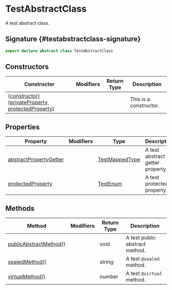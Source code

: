 
# TestAbstractClass

A test abstract class.

## Signature {#testabstractclass-signature}

```typescript
export declare abstract class TestAbstractClass 
```

## Constructors

|  Constructor | Modifiers | Return Type | Description |
|  --- | --- | --- | --- |
|  [(constructor)(privateProperty, protectedProperty)](docs/simple-suite-test/testabstractclass-_constructor_-constructor) |  |  | This is a constructor. |

## Properties

|  Property | Modifiers | Type | Description |
|  --- | --- | --- | --- |
|  [abstractPropertyGetter](docs/simple-suite-test/testabstractclass-abstractpropertygetter-property) |  | [TestMappedType](docs/simple-suite-test/testmappedtype-typealias) | A test abstract getter property. |
|  [protectedProperty](docs/simple-suite-test/testabstractclass-protectedproperty-property) |  | [TestEnum](docs/simple-suite-test/testenum-enum) | A test protected property. |

## Methods

|  Method | Modifiers | Return Type | Description |
|  --- | --- | --- | --- |
|  [publicAbstractMethod()](docs/simple-suite-test/testabstractclass-publicabstractmethod-method) |  | void | A test public abstract method. |
|  [sealedMethod()](docs/simple-suite-test/testabstractclass-sealedmethod-method) |  | string | A test <code>@sealed</code> method. |
|  [virtualMethod()](docs/simple-suite-test/testabstractclass-virtualmethod-method) |  | number | A test <code>@virtual</code> method. |

